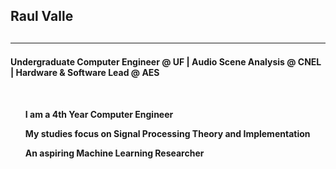 <h2> Raul Valle <h2/>
<hr/>
<h4> Undergraduate Computer Engineer @ UF | Audio Scene Analysis @ CNEL | Hardware & Software Lead @ AES <h4/>
<br/>
<ol>I am a 4th Year Computer Engineer</ol>
<ol>My studies focus on Signal Processing Theory and Implementation</ol>
<ol>An aspiring Machine Learning Researcher</ol>

<!--
**Jibby2k1/Jibby2k1** is a ✨ _special_ ✨ repository because its `README.md` (this file) appears on your GitHub profile.

Here are some ideas to get you started:

- 🔭 I’m currently working on ...
- 🌱 I’m currently learning ...
- 👯 I’m looking to collaborate on ...
- 🤔 I’m looking for help with ...
- 💬 Ask me about ...
- 📫 How to reach me: ...
- 😄 Pronouns: ...
- ⚡ Fun fact: ...
-->
